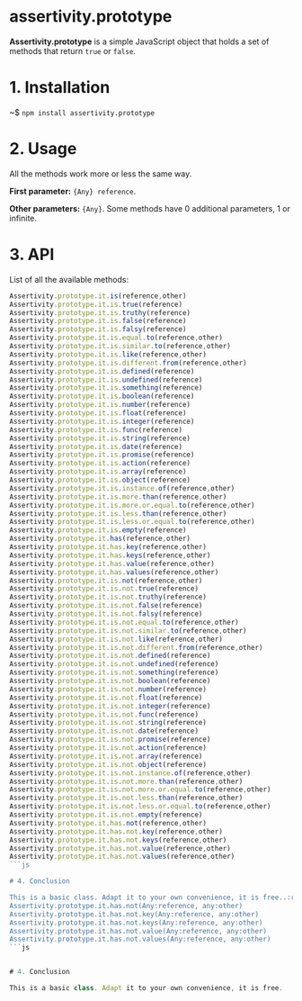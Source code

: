 # assertivity.prototype

**Assertivity.prototype** is a simple JavaScript object that holds a set of methods that return `true` or `false`. 

# 1. Installation

~$ `npm install assertivity.prototype`

# 2. Usage

All the methods work more or less the same way.

**First parameter:** `{Any} reference`. 

**Other parameters:** `{Any}`. Some methods have 0 additional parameters, 1 or infinite.

# 3. API

List of all the available methods:

```js
Assertivity.prototype.it.is(reference,other)
Assertivity.prototype.it.is.true(reference)
Assertivity.prototype.it.is.truthy(reference)
Assertivity.prototype.it.is.false(reference)
Assertivity.prototype.it.is.falsy(reference)
Assertivity.prototype.it.is.equal.to(reference,other)
Assertivity.prototype.it.is.similar.to(reference,other)
Assertivity.prototype.it.is.like(reference,other)
Assertivity.prototype.it.is.different.from(reference,other)
Assertivity.prototype.it.is.defined(reference)
Assertivity.prototype.it.is.undefined(reference)
Assertivity.prototype.it.is.something(reference)
Assertivity.prototype.it.is.boolean(reference)
Assertivity.prototype.it.is.number(reference)
Assertivity.prototype.it.is.float(reference)
Assertivity.prototype.it.is.integer(reference)
Assertivity.prototype.it.is.func(reference)
Assertivity.prototype.it.is.string(reference)
Assertivity.prototype.it.is.date(reference)
Assertivity.prototype.it.is.promise(reference)
Assertivity.prototype.it.is.action(reference)
Assertivity.prototype.it.is.array(reference)
Assertivity.prototype.it.is.object(reference)
Assertivity.prototype.it.is.instance.of(reference,other)
Assertivity.prototype.it.is.more.than(reference,other)
Assertivity.prototype.it.is.more.or.equal.to(reference,other)
Assertivity.prototype.it.is.less.than(reference,other)
Assertivity.prototype.it.is.less.or.equal.to(reference,other)
Assertivity.prototype.it.is.empty(reference)
Assertivity.prototype.it.has(reference,other)
Assertivity.prototype.it.has.key(reference,other)
Assertivity.prototype.it.has.keys(reference,other)
Assertivity.prototype.it.has.value(reference,other)
Assertivity.prototype.it.has.values(reference,other)
Assertivity.prototype.it.is.not(reference,other)
Assertivity.prototype.it.is.not.true(reference)
Assertivity.prototype.it.is.not.truthy(reference)
Assertivity.prototype.it.is.not.false(reference)
Assertivity.prototype.it.is.not.falsy(reference)
Assertivity.prototype.it.is.not.equal.to(reference,other)
Assertivity.prototype.it.is.not.similar.to(reference,other)
Assertivity.prototype.it.is.not.like(reference,other)
Assertivity.prototype.it.is.not.different.from(reference,other)
Assertivity.prototype.it.is.not.defined(reference)
Assertivity.prototype.it.is.not.undefined(reference)
Assertivity.prototype.it.is.not.something(reference)
Assertivity.prototype.it.is.not.boolean(reference)
Assertivity.prototype.it.is.not.number(reference)
Assertivity.prototype.it.is.not.float(reference)
Assertivity.prototype.it.is.not.integer(reference)
Assertivity.prototype.it.is.not.func(reference)
Assertivity.prototype.it.is.not.string(reference)
Assertivity.prototype.it.is.not.date(reference)
Assertivity.prototype.it.is.not.promise(reference)
Assertivity.prototype.it.is.not.action(reference)
Assertivity.prototype.it.is.not.array(reference)
Assertivity.prototype.it.is.not.object(reference)
Assertivity.prototype.it.is.not.instance.of(reference,other)
Assertivity.prototype.it.is.not.more.than(reference,other)
Assertivity.prototype.it.is.not.more.or.equal.to(reference,other)
Assertivity.prototype.it.is.not.less.than(reference,other)
Assertivity.prototype.it.is.not.less.or.equal.to(reference,other)
Assertivity.prototype.it.is.not.empty(reference)
Assertivity.prototype.it.has.not(reference,other)
Assertivity.prototype.it.has.not.key(reference,other)
Assertivity.prototype.it.has.not.keys(reference,other)
Assertivity.prototype.it.has.not.value(reference,other)
Assertivity.prototype.it.has.not.values(reference,other)
```js

# 4. Conclusion

This is a basic class. Adapt it to your own convenience, it is free..:reference)
Assertivity.prototype.it.has.not(Any:reference, any:other)
Assertivity.prototype.it.has.not.key(Any:reference, any:other)
Assertivity.prototype.it.has.not.keys(Any:reference, any:other)
Assertivity.prototype.it.has.not.value(Any:reference, any:other)
Assertivity.prototype.it.has.not.values(Any:reference, any:other)
```js


# 4. Conclusion

This is a basic class. Adapt it to your own convenience, it is free.
